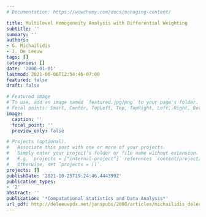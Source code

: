 ```yaml
---
# Documentation: https://wowchemy.com/docs/managing-content/

title: Multilevel Homogeneity Analysis with Differential Weighting
subtitle: ''
summary: ''
authors:
- G. Michailidis
- J. De Leeuw
tags: []
categories: []
date: '2000-01-01'
lastmod: 2021-06-06T12:54:46-07:00
featured: false
draft: false

# Featured image
# To use, add an image named `featured.jpg/png` to your page's folder.
# Focal points: Smart, Center, TopLeft, Top, TopRight, Left, Right, BottomLeft, Bottom, BottomRight.
image:
  caption: ''
  focal_point: ''
  preview_only: false

# Projects (optional).
#   Associate this post with one or more of your projects.
#   Simply enter your project's folder or file name without extension.
#   E.g. `projects = ["internal-project"]` references `content/project/deep-learning/index.md`.
#   Otherwise, set `projects = []`.
projects: []
publishDate: '2021-10-25T19:24:46.444399Z'
publication_types:
- '2'
abstract: ''
publication: '*Computational Statistics and Data Analysis*'
url_pdf: http://deleeuwpdx.net/janspubs/2000/articles/michailidis_deleeuw_A_00.pdf
---
```

